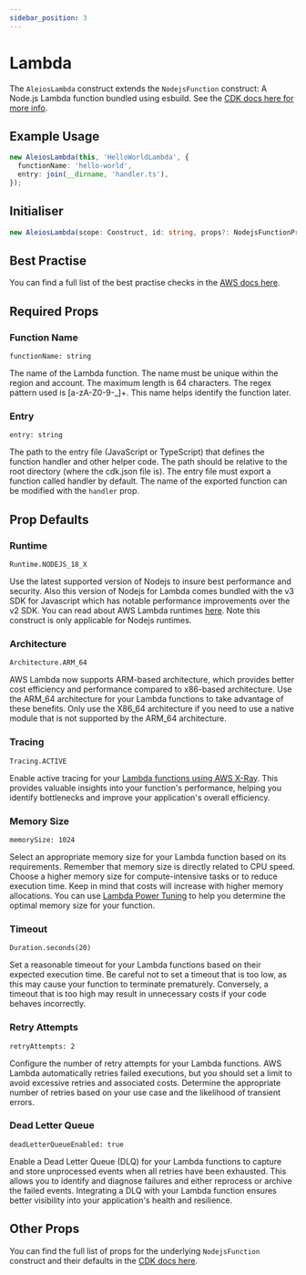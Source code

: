 ```yaml
---
sidebar_position: 3
---
```


# Lambda

The `AleiosLambda` construct extends the `NodejsFunction` construct: A Node.js Lambda function bundled using esbuild. See the [CDK docs here for more info](https://docs.aws.amazon.com/cdk/api/v1/docs/@aws-cdk_aws-lambda-nodejs.NodejsFunction.html).

## Example Usage

```ts
new AleiosLambda(this, 'HelloWorldLambda', {
  functionName: 'hello-world',
  entry: join(__dirname, 'handler.ts'),
});
```

## Initialiser

```ts
new AleiosLambda(scope: Construct, id: string, props?: NodejsFunctionProps)
```

## Best Practise

You can find a full list of the best practise checks in the [AWS docs here](https://docs.aws.amazon.com/lambda/latest/dg/best-practices.html).

## Required Props

### Function Name

`functionName: string`

The name of the Lambda function. The name must be unique within the region and account. The maximum length is 64 characters. The regex pattern used is [a-zA-Z0-9-_]+. This name helps identify the function later.

### Entry

`entry: string`

The path to the entry file (JavaScript or TypeScript) that defines the function handler and other helper code. The path should be relative to the root directory (where the cdk.json file is). The entry file must export a function called handler by default. The name of the exported function can be modified with the `handler` prop.

## Prop Defaults

### Runtime

`Runtime.NODEJS_18_X`

Use the latest supported version of Nodejs to insure best performance and security. Also this version of Nodejs for Lambda comes bundled with the v3 SDK for Javascript which has notable performance improvements over the v2 SDK. You can read about AWS Lambda runtimes [here](https://docs.aws.amazon.com/lambda/latest/operatorguide/runtimes-functions.html). Note this construct is only applicable for Nodejs runtimes.

### Architecture

`Architecture.ARM_64`

AWS Lambda now supports ARM-based architecture, which provides better cost efficiency and performance compared to x86-based architecture. Use the ARM_64 architecture for your Lambda functions to take advantage of these benefits. Only use the X86_64 architecture if you need to use a native module that is not supported by the ARM_64 architecture.

### Tracing

`Tracing.ACTIVE`

Enable active tracing for your [Lambda functions using AWS X-Ray](https://docs.aws.amazon.com/lambda/latest/operatorguide/trace-requests.html). This provides valuable insights into your function's performance, helping you identify bottlenecks and improve your application's overall efficiency.

### Memory Size

`memorySize: 1024`

Select an appropriate memory size for your Lambda function based on its requirements. Remember that memory size is directly related to CPU speed. Choose a higher memory size for compute-intensive tasks or to reduce execution time. Keep in mind that costs will increase with higher memory allocations. You can use [Lambda Power Tuning](https://docs.aws.amazon.com/lambda/latest/operatorguide/profile-functions.html) to help you determine the optimal memory size for your function.

### Timeout

`Duration.seconds(20)`

Set a reasonable timeout for your Lambda functions based on their expected execution time. Be careful not to set a timeout that is too low, as this may cause your function to terminate prematurely. Conversely, a timeout that is too high may result in unnecessary costs if your code behaves incorrectly.

### Retry Attempts

`retryAttempts: 2`

Configure the number of retry attempts for your Lambda functions. AWS Lambda automatically retries failed executions, but you should set a limit to avoid excessive retries and associated costs. Determine the appropriate number of retries based on your use case and the likelihood of transient errors.

### Dead Letter Queue

`deadLetterQueueEnabled: true`

Enable a Dead Letter Queue (DLQ) for your Lambda functions to capture and store unprocessed events when all retries have been exhausted. This allows you to identify and diagnose failures and either reprocess or archive the failed events. Integrating a DLQ with your Lambda function ensures better visibility into your application's health and resilience.

## Other Props

You can find the full list of props for the underlying `NodejsFunction` construct and their defaults in the [CDK docs here](https://docs.aws.amazon.com/cdk/api/v2/docs/aws-cdk-lib.aws_lambda_nodejs.NodejsFunction.html#construct-props).
